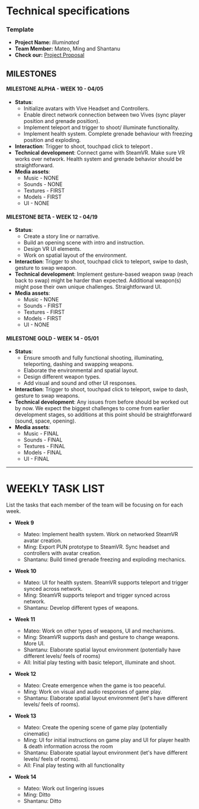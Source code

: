 # Technical specifications

### Template


- **Project Name:** *Illuminated*
- **Team Member:** Mateo, Ming and Shantanu
- **Check our:** [Project Proposal](https://github.com/mjm973/Illuminated/blob/master/project_proposal.md)

## MILESTONES

#### MILESTONE ALPHA - WEEK 10 - 04/05

- **Status**: 
  - Initialize avatars with Vive Headset and Controllers.
  - Enable direct network connection between two Vives (sync player position and grenade position).
  - Implement teleport and trigger to shoot/ illuminate functionality.
  - Implement health system. Complete grenade behaviour with freezing position and exploding.
- **Interaction**: Trigger to shoot, touchpad click to teleport .
- **Technical development**: Connect game with SteamVR. Make sure VR works over network. Health system and grenade behavior should be straightforward.
- **Media assets**: 
  - Music - NONE
  - Sounds - NONE
  - Textures - FIRST
  - Models - FIRST
  - UI - NONE

#### MILESTONE BETA - WEEK 12 - 04/19

- **Status**:
  - Create a story line or narrative.
  - Build an opening scene with intro and instruction.
  - Design VR UI elements.
  - Work on spatial layout of the environment.
- **Interaction**: Trigger to shoot, touchpad click to teleport, swipe to dash, gesture to swap weapon.
- **Technical development**: Implement gesture-based weapon swap (reach back to swap) might be harder than expected. Additional weapon(s) might pose their own unique challenges. Straightforward UI.
- **Media assets**: 
  - Music - NONE
  - Sounds - FIRST
  - Textures - FIRST
  - Models - FIRST
  - UI - NONE

#### MILESTONE GOLD - WEEK 14 - 05/01

- **Status**:
  - Ensure smooth and fully functional shooting, illuminating, teleporting, dashing and swapping weapons.
  - Elaborate the environmental and spatial layout.
  - Design different weapon types.
  - Add visual and sound and other UI responses. 
- **Interaction**: Trigger to shoot, touchpad click to teleport, swipe to dash, gesture to swap weapons.
- **Technical development**: Any issues from before should be worked out by now. We expect the biggest challenges to come from earlier development stages, so additions at this point should be straightforward (sound, space, opening). 
- **Media assets**: 
  - Music - FINAL
  - Sounds - FINAL
  - Textures - FINAL
  - Models - FINAL
  - UI - FINAL

---

# WEEKLY TASK LIST

List the tasks that each member of the team will be focusing on for each week.
- **Week 9**
  - Mateo: Implement health system. Work on networked SteamVR avatar creation.
  - Ming: Export PUN prototype to SteamVR. Sync headset and controllers with avatar creation.
  - Shantanu: Build timed grenade freezing and exploding mechanics.

- **Week 10**
  - Mateo: UI for health system. SteamVR supports teleport and trigger synced across network.
  - Ming: SteamVR supports teleport and trigger synced across network.
  - Shantanu: Develop different types of weapons.

- **Week 11**
  - Mateo: Work on other types of weapons, UI and mechanisms.
  - Ming: SteamVR supports dash and gesture to change weapons. More UI.
  - Shantanu: Elaborate spatial layout environment (potentially have different levels/ feels of rooms)
  - All: Initial play testing with basic teleport, illuminate and shoot.

- **Week 12**
  - Mateo: Create emergence when the game is too peaceful.
  - Ming: Work on visual and audio responses of game play. 
  - Shantanu: Elaborate spatial layout environment (let's have different levels/ feels of rooms).

- **Week 13**
  - Mateo: Create the opening scene of game play (potentially cinematic)
  - Ming: UI for initial instructions on game play and UI for player health & death information across the room
  - Shantanu: Elaborate spatial layout environment (let's have different levels/ feels of rooms).
  - All: Final play testing with all functionality

- **Week 14**
  - Mateo: Work out lingering issues
  - Ming:  Ditto
  - Shantanu: Ditto

